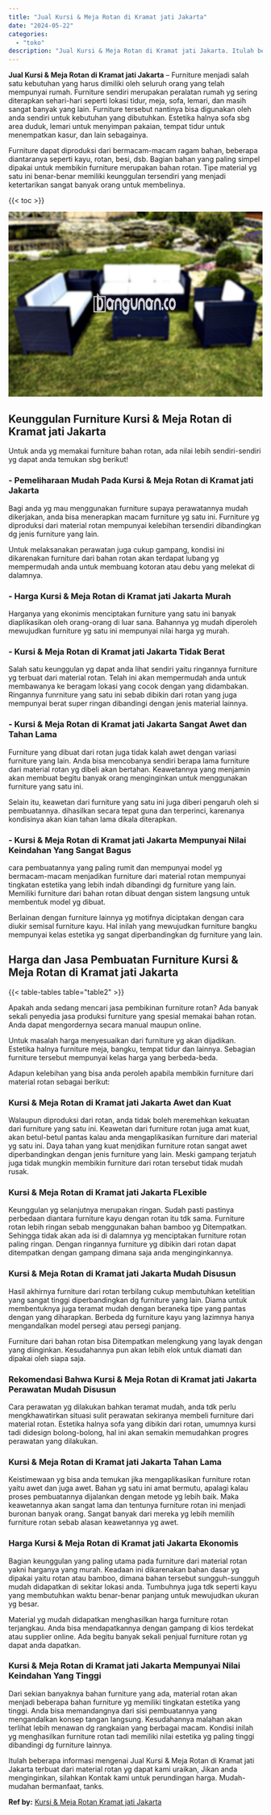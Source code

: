 ```yaml
---
title: "Jual Kursi & Meja Rotan di Kramat jati Jakarta"
date: "2024-05-22"
categories: 
  - "toko"
description: "Jual Kursi & Meja Rotan di Kramat jati Jakarta. Itulah beberapa informasi mengenai Jual Kursi & Meja Rotan di Kramat jati Jakarta terbuat dari material rotan..."
---
```


**Jual Kursi & Meja Rotan di Kramat jati Jakarta** – Furniture menjadi salah satu kebutuhan yang harus dimiliki oleh seluruh orang yang telah mempunyai rumah. Furniture sendiri merupakan peralatan rumah yg sering diterapkan sehari-hari seperti lokasi tidur, meja, sofa, lemari, dan masih sangat banyak yang lain. Furniture tersebut nantinya bisa digunakan oleh anda sendiri untuk kebutuhan yang dibutuhkan. Estetika halnya sofa sbg area duduk, lemari untuk menyimpan pakaian, tempat tidur untuk menempatkan kasur, dan lain sebagainya.

Furniture dapat diproduksi dari bermacam-macam ragam bahan, beberapa diantaranya seperti kayu, rotan, besi, dsb. Bagian bahan yang paling simpel dipakai untuk membikin furniture merupakan bahan rotan. Tipe material yg satu ini benar-benar memiliki keunggulan tersendiri yang menjadi ketertarikan sangat banyak orang untuk membelinya.

{{< toc >}}

![Jual Kursi & Meja Rotan di Kramat jati Jakarta](/images/kursi-meja-rotan-murah47.png)

## Keunggulan Furniture Kursi & Meja Rotan di Kramat jati Jakarta

Untuk anda yg memakai furniture bahan rotan, ada nilai lebih sendiri-sendiri yg dapat anda temukan sbg berikut!

### \- Pemeliharaan Mudah Pada Kursi & Meja Rotan di Kramat jati Jakarta

Bagi anda yg mau menggunakan furniture supaya perawatannya mudah dikerjakan, anda bisa menerapkan macam furniture yg satu ini. Furniture yg diproduksi dari material rotan mempunyai kelebihan tersendiri dibandingkan dg jenis furniture yang lain.

Untuk melaksanakan perawatan juga cukup gampang, kondisi ini dikarenakan furniture dari bahan rotan akan terdapat lubang yg mempermudah anda untuk membuang kotoran atau debu yang melekat di dalamnya.

### \- Harga Kursi & Meja Rotan di Kramat jati Jakarta Murah

Harganya yang ekonimis menciptakan furniture yang satu ini banyak diaplikasikan oleh orang-orang di luar sana. Bahannya yg mudah diperoleh mewujudkan furniture yg satu ini mempunyai nilai harga yg murah.

### \- Kursi & Meja Rotan di Kramat jati Jakarta Tidak Berat

Salah satu keunggulan yg dapat anda lihat sendiri yaitu ringannya furniture yg terbuat dari material rotan. Telah ini akan mempermudah anda untuk membawanya ke beragam lokasi yang cocok dengan yang didambakan. Ringannya funrniture yang satu ini sebab dibikin dari rotan yang juga mempunyai berat super ringan dibandingi dengan jenis material lainnya.

### \- Kursi & Meja Rotan di Kramat jati Jakarta Sangat Awet dan Tahan Lama

Furniture yang dibuat dari rotan juga tidak kalah awet dengan variasi furniture yang lain. Anda bisa mencobanya sendiri berapa lama furniture dari material rotan yg dibeli akan bertahan. Keawetannya yang menjamin akan membuat begitu banyak orang menginginkan untuk menggunakan furniture yang satu ini.

Selain itu, keawetan dari furniture yang satu ini juga diberi pengaruh oleh si pembuatannya. dihasilkan secara tepat guna dan terperinci, karenanya kondisinya akan kian tahan lama dikala diterapkan.

### \- Kursi & Meja Rotan di Kramat jati Jakarta Mempunyai Nilai Keindahan Yang Sangat Bagus

cara pembuatannya yang paling rumit dan mempunyai model yg bermacam-macam menjadikan furniture dari material rotan mempunyai tingkatan estetika yang lebih indah dibandingi dg furniture yang lain. Memiliki furniture dari bahan rotan dibuat dengan sistem langsung untuk membentuk model yg dibuat.

Berlainan dengan furniture lainnya yg motifnya diciptakan dengan cara diukir semisal furniture kayu. Hal inilah yang mewujudkan furniture bangku mempunyai kelas estetika yg sangat diperbandingkan dg furniture yang lain.

## Harga dan Jasa Pembuatan Furniture Kursi & Meja Rotan di Kramat jati Jakarta

{{< table-tables table="table2" >}}

Apakah anda sedang mencari jasa pembikinan furniture rotan? Ada banyak sekali penyedia jasa produksi furniture yang spesial memakai bahan rotan. Anda dapat mengordernya secara manual maupun online.

Untuk masalah harga menyesuaikan dari furniture yg akan dijadikan. Estetika halnya furniture meja, bangku, tempat tidur dan lainnya. Sebagian furniture tersebut mempunyai kelas harga yang berbeda-beda.

Adapun kelebihan yang bisa anda peroleh apabila membikin furniture dari material rotan sebagai berikut:

### Kursi & Meja Rotan di Kramat jati Jakarta Awet dan Kuat

Walaupun diproduksi dari rotan, anda tidak boleh meremehkan kekuatan dari furniture yang satu ini. Keawetan dari furniture rotan juga amat kuat, akan betul-betul pantas kalau anda mengaplikasikan furniture dari material yg satu ini. Daya tahan yang kuat menjdikan furniture rotan sangat awet diperbandingkan dengan jenis furniture yang lain. Meski gampang terjatuh juga tidak mungkin membikin furniture dari rotan tersebut tidak mudah rusak.

### Kursi & Meja Rotan di Kramat jati Jakarta FLexible

Keunggulan yg selanjutnya merupakan ringan. Sudah pasti pastinya perbedaan diantara furniture kayu dengan rotan itu tdk sama. Furniture rotan lebih ringan sebab menggunakan bahan bamboo yg Ditempatkan. Sehingga tidak akan ada isi di dalamnya yg menciptakan furniture rotan paling ringan. Dengan ringannya furniture yg dibikin dari rotan dapat ditempatkan dengan gampang dimana saja anda menginginkannya.

### Kursi & Meja Rotan di Kramat jati Jakarta Mudah Disusun

Hasil akhirnya furniture dari rotan terbilang cukup membutuhkan ketelitian yang sangat tinggi diperbandingkan dg furniture yang lain. Diama untuk membentuknya juga teramat mudah dengan beraneka tipe yang pantas dengan yang diharapkan. Berbeda dg furniture kayu yang lazimnya hanya mengandalkan model persegi atau persegi panjang.

Furniture dari bahan rotan bisa Ditempatkan melengkung yang layak dengan yang diinginkan. Kesudahannya pun akan lebih elok untuk diamati dan dipakai oleh siapa saja.

### Rekomendasi Bahwa Kursi & Meja Rotan di Kramat jati Jakarta Perawatan Mudah Disusun

Cara perawatan yg dilakukan bahkan teramat mudah, anda tdk perlu mengkhawatirkan situasi sulit perawatan sekiranya membeli furniture dari material rotan. Estetika halnya sofa yang dibikin dari rotan, umumnya kursi tadi didesign bolong-bolong, hal ini akan semakin memudahkan progres perawatan yang dilakukan.

### Kursi & Meja Rotan di Kramat jati Jakarta Tahan Lama

Keistimewaan yg bisa anda temukan jika mengaplikasikan furniture rotan yaitu awet dan juga awet. Bahan yg satu ini amat bermutu, apalagi kalau proses pembuatannya dijalankan dengan metode yg lebih baik. Maka keawetannya akan sangat lama dan tentunya furniture rotan ini menjadi buronan banyak orang. Sangat banyak dari mereka yg lebih memilih furniture rotan sebab alasan keawetannya yg awet.

### Harga Kursi & Meja Rotan di Kramat jati Jakarta Ekonomis

Bagian keunggulan yang paling utama pada furniture dari material rotan yakni harganya yang murah. Keadaan ini dikarenakan bahan dasar yg dipakai yaitu rotan atau bamboo, dimana bahan tersebut sungguh-sungguh mudah didapatkan di sekitar lokasi anda. Tumbuhnya juga tdk seperti kayu yang membutuhkan waktu benar-benar panjang untuk mewujudkan ukuran yg besar.

Material yg mudah didapatkan menghasilkan harga furniture rotan terjangkau. Anda bisa mendapatkannya dengan gampang di kios terdekat atau supplier online. Ada begitu banyak sekali penjual furniture rotan yg dapat anda dapatkan.

### Kursi & Meja Rotan di Kramat jati Jakarta Mempunyai Nilai Keindahan Yang Tinggi

Dari sekian banyaknya bahan furniture yang ada, material rotan akan menjadi beberapa bahan furniture yg memiliki tingkatan estetika yang tinggi. Anda bisa memandangnya dari sisi pembuatannya yang mengandalkan konsep tangan langsung. Kesudahannya malahan akan terlihat lebih menawan dg rangkaian yang berbagai macam. Kondisi inilah yg menghasilkan furniture rotan tadi memiliki nilai estetika yg paling tinggi dibandingi dg furniture lainnya.

Itulah beberapa informasi mengenai Jual Kursi & Meja Rotan di Kramat jati Jakarta terbuat dari material rotan yg dapat kami uraikan, Jikan anda menginginkan, silahkan Kontak kami untuk perundingan harga. Mudah-mudahan bermanfaat, tanks.

**Ref by:** [Kursi & Meja Rotan Kramat jati Jakarta](https://id.wikipedia.org/wiki/Kursi)
